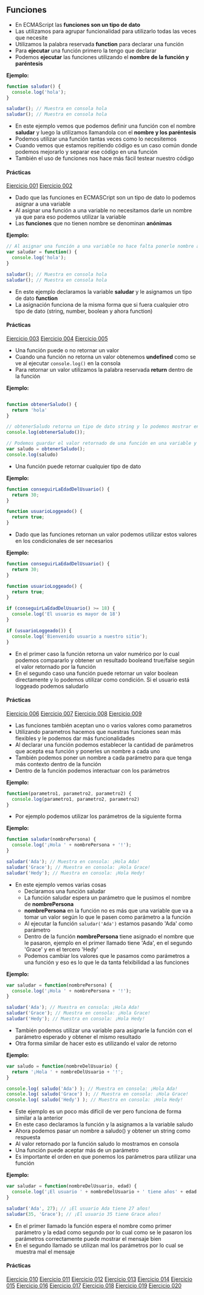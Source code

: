 ## Funciones

* En ECMAScript las **funciones son un tipo de dato**
* Las utilizamos para agrupar funcionalidad para utilizarlo todas las veces que necesite
* Utilizamos la palabra reservada **function** para declarar una función
* Para **ejecutar** una función primero la tengo que declarar
* Podemos **ejecutar** las funciones utilizando el **nombre de la función y paréntesis**

**Ejemplo:**
```js
function saludar() {
  console.log('hola');
}

saludar(); // Muestra en consola hola
saludar(); // Muestra en consola hola
```

* En este ejemplo vemos que podemos definir una función con el nombre **saludar** y luego la utilizamos llamandola con el **nombre y los paréntesis**
* Podemos utilizar una función tantas veces como lo necesitemos
* Cuando vemos que estamos repitiendo código es un caso común donde podemos mejorarlo y separar ese código en una función
* También el uso de funciones nos hace más fácil testear nuestro código

#### Prácticas
[Ejercicio 001](./ejercicios/fn_001.md)
[Ejercicio 002](./ejercicios/fn_002.md)

* Dado que las funciones en ECMASCript son un tipo de dato lo podemos asignar a una variable
* Al asignar una función a una variable no necesitamos darle un nombre ya que para eso podemos utilizar la variable
* Las **funciones** que no tienen nombre se denominan **anónimas**

**Ejemplo:**
```js
// Al asignar una función a una variable no hace falta ponerle nombre a la función
var saludar = function() {
  console.log('hola');
}

saludar(); // Muestra en consola hola
saludar(); // Muestra en consola hola
```

* En este ejemplo declaramos la variable **saludar** y le asignamos un tipo de dato **function**
* La asignación funciona de la misma forma que si fuera cualquier otro tipo de dato (string, number, boolean y ahora function)

#### Prácticas
[Ejercicio 003](./ejercicios/fn_003.md)
[Ejercicio 004](./ejercicios/fn_004.md)
[Ejercicio 005](./ejercicios/fn_005.md)

* Una función puede o no retornar un valor
* Cuando una función no retorna un valor obtenemos **undefined** como se ve al ejecutar `console.log()` en la consola
* Para retornar un valor utilizamos la palabra reservada **return** dentro de la función

**Ejemplo:**
```js

function obtenerSaludo() {
  return 'hola'
}

// obtenerSaludo retorna un tipo de dato string y lo podemos mostrar en console.log()
console.log(obtenerSaludo());

// Podemos guardar el valor retornado de una función en una variable y luego utilizarlo
var saludo = obtenerSaludo();
console.log(saludo)
```

* Una función puede retornar cualquier tipo de dato

**Ejemplo:**
```js
function conseguirLaEdadDelUsuario() {
  return 30;
}

function usuarioLoggeado() {
  return true;
}
```

* Dado que las funciones retornan un valor podemos utilizar estos valores en los condicionales de ser necesarios

**Ejemplo:**
```js
function conseguirLaEdadDelUsuario() {
  return 30;
}

function usuarioLoggeado() {
  return true;
}

if (conseguirLaEdadDelUsuario() >= 18) {
  console.log('El usuario es mayor de 18')
}

if (usuarioLoggeado()) {
  console.log('Bienvenido usuario a nuestro sitio');
}
```

* En el primer caso la función retorna un valor numérico por lo cual podemos compararlo y obtener un resultado booleand true/false según el valor retornado por la función
* En el segundo caso una función puede retornar un valor boolean directamente y lo podemos utilizar como condición. Si el usuario está loggeado podemos saludarlo

#### Prácticas
[Ejercicio 006](./ejercicios/fn_006.md)
[Ejercicio 007](./ejercicios/fn_007.md)
[Ejercicio 008](./ejercicios/fn_008.md)
[Ejercicio 009](./ejercicios/fn_009.md)

* Las funciones también aceptan uno o varios valores como parametros
* Utilizando parametros hacemos que nuestras funciones sean más flexibles y le podemos dar más funcionalidades
* Al declarar una función podemos establecer la cantidad de parámetros que acepta esa función y ponerles un nombre a cada uno
* También podemos poner un nombre a cada parámetro para que tenga más contexto dentro de la función
* Dentro de la función podemos interactuar con los parámetros

**Ejemplo:**
```js
function(parametro1, parametro2, parametro2) {
  console.log(parametro1, parametro2, parametro2)
}
```

* Por ejemplo podemos utilizar los parámetros de la siguiente forma

**Ejemplo:**
```js
function saludar(nombrePersona) {
  console.log('¡Hola ' + nombrePersona + '!');
}

saludar('Ada'); // Muestra en consola: ¡Hola Ada!
saludar('Grace'); // Muestra en consola: ¡Hola Grace!
saludar('Hedy'); // Muestra en consola: ¡Hola Hedy!
```

* En este ejemplo vemos varias cosas
  * Declaramos una función saludar
  * La función saludar espera un parámetro que le pusimos el nombre de **nombrePersona**
  * **nombrePersona** en la función no es más que una variable que va a tomar un valor según lo que le pasen como parámetro a la función
  * Al ejecutar la función `saludar('Ada')` estamos pasando 'Ada' como parámetro
  * Dentro de la función **nombrePersona** tiene asignado el nombre que le pasaron, ejemplo en el primer llamado tiene 'Ada', en el segundo 'Grace' y en el tercero 'Hedy'
  * Podemos cambiar los valores que le pasamos como parámetros a una función y eso es lo que le da tanta felxibilidad a las funciones

**Ejemplo:**
```js
var saludar = function(nombrePersona) {
  console.log('¡Hola ' + nombrePersona + '!');
}

saludar('Ada'); // Muestra en consola: ¡Hola Ada!
saludar('Grace'); // Muestra en consola: ¡Hola Grace!
saludar('Hedy'); // Muestra en consola: ¡Hola Hedy!
```

* También podemos utilizar una variable para asignarle la función con el parámetro esperado y obtener el mismo resultado
* Otra forma similar de hacer esto es utilizando el valor de retorno

**Ejemplo:**
```js
var saludo = function(nombreDelUsuario) {
  return '¡Hola ' + nombreDelUsuario + '!';
}

console.log( saludo('Ada') ); // Muestra en consola: ¡Hola Ada!
console.log( saludo('Grace') ); // Muestra en consola: ¡Hola Grace!
console.log( saludo('Hedy') ); // Muestra en consola: ¡Hola Hedy!
```

* Este ejemplo es un poco más difícil de ver pero funciona de forma similar a la anterior
* En este caso declaramos la función y la asignamos a la variable saludo
* Ahora podemos pasar un nombre a saludo() y obtener un string como respuesta
* Al valor retornado por la función saludo lo mostramos en consola
* Una función puede aceptar más de un parámetro
* Es importante el orden en que ponemos los parámetros para utilizar una función

**Ejemplo:**
```js
var saludar = function(nombreDelUsuario, edad) {
  console.log('¡El usuario ' + nombreDelUsuario + ' tiene años' + edad + '!';
}

saludar('Ada', 27); // ¡El usuario Ada tiene 27 años!
saludar(35, 'Grace'); // ¡El usuario 35 tiene Grace años!
```

* En el primer llamado la función espera el nombre como primer parámetro y la edad como segundo por lo cual como se le pasaron los parámetros correctamente puede mostrar el mensaje bien
* En el segundo llamado se utilizan mal los parámetros por lo cual se muestra mal el mensaje

#### Prácticas
[Ejercicio 010](./ejercicios/fn_010.md)
[Ejercicio 011](./ejercicios/fn_011.md)
[Ejercicio 012](./ejercicios/fn_012.md)
[Ejercicio 013](./ejercicios/fn_013.md)
[Ejercicio 014](./ejercicios/fn_014.md)
[Ejercicio 015](./ejercicios/fn_015.md)
[Ejercicio 016](./ejercicios/fn_016.md)
[Ejercicio 017](./ejercicios/fn_017.md)
[Ejercicio 018](./ejercicios/fn_018.md)
[Ejercicio 019](./ejercicios/fn_019.md)
[Ejercicio 020](./ejercicios/fn_020.md)

